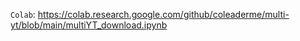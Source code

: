 `Colab`: https://colab.research.google.com/github/coleaderme/multi-yt/blob/main/multiYT_download.ipynb
